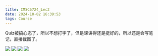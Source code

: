 ```yaml
---
title: CMSC5724_Lec2
date: 2024-10-02 16:39:53
tags: Course
---
```


Quiz被搞心态了，所以不想打字了，但是课讲得还是挺好的，所以还是会写笔记，直接截图了。

<img src="/images/cmsc5724_lec2_1.png" ></img>
<img src="/images/cmsc5724_lec2_2.png" ></img>
<img src="/images/cmsc5724_lec2_3.png" ></img>
<img src="/images/cmsc5724_lec2_4.png" ></img>



